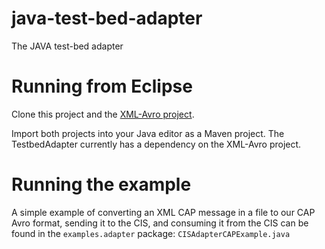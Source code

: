 # java-test-bed-adapter
The JAVA test-bed adapter

# Running from Eclipse

Clone this project and the [XML-Avro project](https://github.com/DRIVER-EU/xml-avro). 

Import both projects into your Java editor as a Maven project. The TestbedAdapter currently has a dependency on the XML-Avro project.

# Running the example

A simple example of converting an XML CAP message in a file to our CAP Avro format, sending it to the CIS, and consuming it from the CIS can be found in the `examples.adapter` package: `CISAdapterCAPExample.java`
